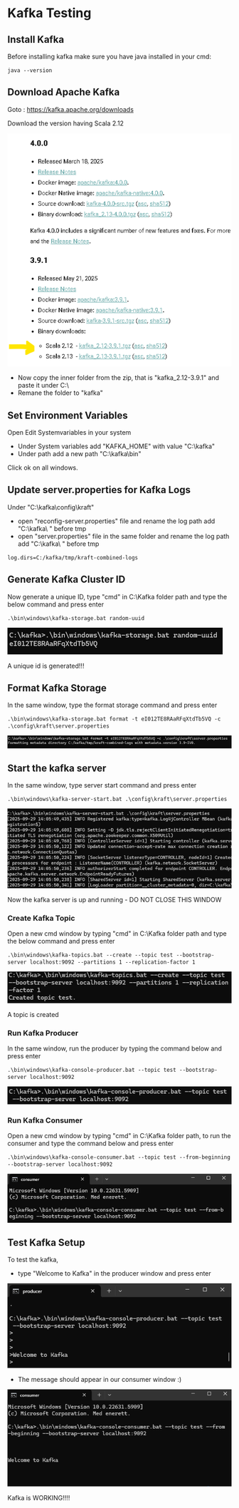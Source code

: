 # Kafka Testing
## Install Kafka
Before installing kafka make sure you have java installed
in your cmd:
```
java --version
```
## Download Apache Kafka
Goto : https://kafka.apache.org/downloads

Download the version having Scala 2.12

![alt text](image.png)

- Now copy the inner folder from the zip, that is "kafka_2.12-3.9.1" and paste it under C:\
- Remane the folder to "kafka"

## Set Environment Variables

Open Edit Systemvariables in your system
- Under System variables add "KAFKA_HOME" with value "C:\kafka"
- Under path add a new path "C:\kafka\bin"

Click ok on all windows.

## Update server.properties for Kafka Logs

Under "C:\kafka\config\kraft" 
- open "reconfig-server.properties" file and rename the log path add "C:\kafka\ " before tmp
- open "server.properties" file in the same folder and rename the log path add "C:\kafka\ " before tmp

```
log.dirs=C:/kafka/tmp/kraft-combined-logs
```

## Generate Kafka Cluster ID

Now generate a unique ID, type "cmd" in C:\Kafka folder path and type the below command and press enter


```
.\bin\windows\kafka-storage.bat random-uuid
```

![alt text](image-1.png)

A unique id is generated!!!

## Format Kafka Storage

In the same window, type the format storage command and press enter

```
.\bin\windows\kafka-storage.bat format -t eI012TE8RAaRFqXtdTb5VQ -c .\config\kraft\server.properties
```

![alt text](image-2.png)

## Start the kafka server

In the same window, type server start command and press enter

```
.\bin\windows\kafka-server-start.bat .\config\kraft\server.properties
```
![alt text](image-3.png)

Now the kafka server is up and running - DO NOT CLOSE THIS WINDOW


### Create Kafka Topic

Open a new cmd window by typing "cmd" in C:\Kafka folder path and type the below command and press enter

```
.\bin\windows\kafka-topics.bat --create --topic test --bootstrap-server localhost:9092 --partitions 1 --replication-factor 1
```
![alt text](image-4.png)

A topic is created

### Run Kafka Producer
In the same window, run the producer by typing the command below and press enter

```
.\bin\windows\kafka-console-producer.bat --topic test --bootstrap-server localhost:9092
```

![alt text](image-5.png)


### Run Kafka Consumer
Open a new cmd window by typing "cmd" in C:\Kafka folder path, to run the consumer and type the command below and press enter

```
.\bin\windows\kafka-console-consumer.bat --topic test --from-beginning --bootstrap-server localhost:9092
```

![alt text](image-6.png)



## Test Kafka Setup

To test the kafka,

- type "Welcome to Kafka" in the producer window and press enter

![alt text](image-7.png)

- The message should appear in our consumer window :)

![alt text](image-8.png)

Kafka is WORKING!!!!